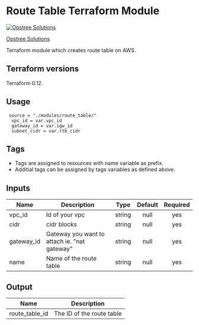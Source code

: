 Route Table Terraform Module
=====================================

[![Opstree Solutions][opstree_avatar]][opstree_homepage]

[Opstree Solutions][opstree_homepage] 

  [opstree_homepage]: https://opstree.github.io/
  [opstree_avatar]: https://img.cloudposse.com/150x150/https://github.com/opstree.png

Terraform module which creates route table on AWS.

Terraform versions
------------------

Terraform 0.12.

Usage
------
```hcl
 source = "./modules/route_table/"  
  vpc_id = var.vpc_id        
  gateway_id = var.igw_id   
  subnet_cidr = var.rtb_cidr 
```

Tags
----
* Tags are assigned to resources with name variable as prefix.
* Additial tags can be assigned by tags variables as defined above.


## Inputs       

| Name | Description | Type | Default | Required |
|------|-------------|:----:|:-----:|:-----:|
| vpc_id | Id of your vpc | string | null| yes |
| cidr | cidr blocks | string | null | yes |
| gateway_id | Gateway you want to attach ie. "nat gateway" | string | null | yes |
| name | Name of the route table | string | null | yes |     
  

Output
------
| Name | Description |
|------|-------------|
| route_table_id | The ID of the route table |